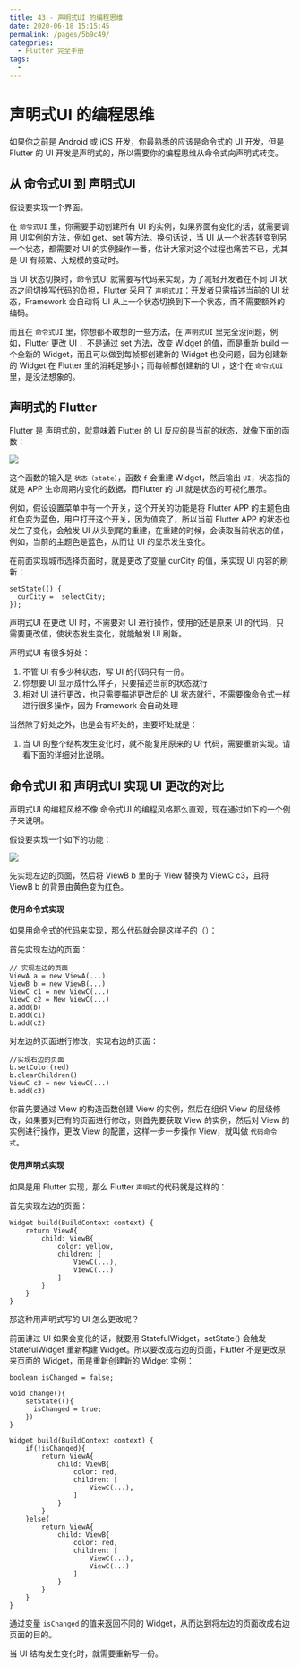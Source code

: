 ```yaml
---
title: 43 - 声明式UI 的编程思维
date: 2020-06-18 15:15:45
permalink: /pages/5b9c49/
categories:
  - Flutter 完全手册
tags:
  - 
---
```

# 声明式UI 的编程思维

如果你之前是 Android 或 iOS 开发，你最熟悉的应该是命令式的 UI 开发，但是 Flutter 的 UI 开发是声明式的，所以需要你的编程思维从命令式向声明式转变。

## 从 命令式UI 到 声明式UI

假设要实现一个界面。

在 `命令式UI` 里，你需要手动创建所有 UI 的实例，如果界面有变化的话，就需要调用 UI实例的方法，例如 get、set 等方法。换句话说，当 UI 从一个状态转变到另一个状态，都需要对 UI 的实例操作一番，估计大家对这个过程也痛苦不已，尤其是 UI 有频繁、大规模的变动时。

当 UI 状态切换时，命令式UI 就需要写代码来实现，为了减轻开发者在不同 UI 状态之间切换写代码的负担，Flutter 采用了 `声明式UI`：开发者只需描述当前的 UI 状态，Framework 会自动将 UI 从上一个状态切换到下一个状态，而不需要额外的编码。

而且在 `命令式UI` 里，你想都不敢想的一些方法，在 `声明式UI` 里完全没问题，例如，Flutter 更改 UI ，不是通过 set 方法，改变 Widget 的值，而是重新 build 一个全新的 Widget，而且可以做到每帧都创建新的 Widget 也没问题，因为创建新的 Widget 在 Flutter 里的消耗足够小；而每帧都创建新的 UI ，这个在 `命令式UI` 里，是没法想象的。

## 声明式的 Flutter

Flutter 是 声明式的，就意味着 Flutter 的 UI 反应的是当前的状态，就像下面的函数：

![](https://user-gold-cdn.xitu.io/2019/4/22/16a431f82601474f?w=762&h=276&f=png&s=13085)

这个函数的输入是 `状态（state）`，函数 `f` 会重建 Widget，然后输出 `UI`，状态指的就是 APP 生命周期内变化的数据，而Flutter 的 UI 就是状态的可视化展示。

例如，假设设置菜单中有一个开关，这个开关的功能是将 Flutter APP 的主题色由红色变为蓝色，用户打开这个开关，因为值变了，所以当前 Flutter APP 的状态也发生了变化，会触发 UI 从头到尾的重建，在重建的时候，会读取当前状态的值，例如，当前的主题色是蓝色，从而让 UI 的显示发生变化。

在前面实现城市选择页面时，就是更改了变量 curCity 的值，来实现 UI 内容的刷新：

```
setState(() {
  curCity =  selectCity;
});

```

声明式UI 在更改 UI 时，不需要对 UI 进行操作，使用的还是原来 UI 的代码，只需要更改值，使状态发生变化，就能触发 UI 刷新。

声明式UI 有很多好处：

1.  不管 UI 有多少种状态，写 UI 的代码只有一份。
2.  你想要 UI 显示成什么样子，只要描述当前的状态就行
3.  相对 UI 进行更改，也只需要描述更改后的 UI 状态就行，不需要像命令式一样进行很多操作，因为 Framework 会自动处理

当然除了好处之外，也是会有坏处的，主要坏处就是：

1.  当 UI 的整个结构发生变化时，就不能复用原来的 UI 代码，需要重新实现。请看下面的详细对比说明。

## 命令式UI 和 声明式UI 实现 UI 更改的对比

声明式UI 的编程风格不像 命令式UI 的编程风格那么直观，现在通过如下的一个例子来说明。

假设要实现一个如下的功能：

![](https://user-gold-cdn.xitu.io/2019/3/3/16941be1f260bffb?w=350&h=218&f=png&s=13008)

先实现左边的页面，然后将 ViewB b 里的子 View 替换为 ViewC c3，且将 ViewB b 的背景由黄色变为红色。

#### 使用命令式实现

如果用命令式的代码来实现，那么代码就会是这样子的（）：

首先实现左边的页面：

```
// 实现左边的页面
ViewA a = new ViewA(...)
ViewB b = new ViewB(...)
ViewC c1 = new ViewC(...)
ViewC c2 = New ViewC(...)
a.add(b)
b.add(c1)
b.add(c2)

```

对左边的页面进行修改，实现右边的页面：

```
//实现右边的页面
b.setColor(red)
b.clearChildren()
ViewC c3 = new ViewC(...)
b.add(c3)

```

你首先要通过 View 的构造函数创建 View 的实例，然后在组织 View 的层级修改，如果要对已有的页面进行修改，则首先要获取 View 的实例，然后对 View 的实例进行操作，更改 View 的配置，这样一步一步操作 View，就叫做 `代码命令式`。

#### 使用声明式实现

如果是用 Flutter 实现，那么 Flutter `声明式`的代码就是这样的：

首先实现左边的页面：

```
Widget build(BuildContext context) {
    return ViewA{
        child: ViewB{
            color: yellow,
            children: [
                ViewC(...),
                ViewC(...)
            ]
        }
    }
}

```

那这种用声明式写的 UI 怎么更改呢？

前面讲过 UI 如果会变化的话，就要用 StatefulWidget，setState() 会触发 StatefulWidget 重新构建 Widget。所以要改成右边的页面，Flutter 不是更改原来页面的 Widget，而是重新创建新的 Widget 实例：

```
boolean isChanged = false;

void change(){
    setState((){
      isChanged = true;  
    })
}

Widget build(BuildContext context) {
    if(!isChanged){
        return ViewA{
            child: ViewB{
                color: red,
                children: [
                    ViewC(...),
                ]
            }
        }
    }else{
        return ViewA{
            child: ViewB{
                color: red,
                children: [
                    ViewC(...),
                    ViewC(...)
                ]
            }
        }        
    }
}

```

通过变量 `isChanged` 的值来返回不同的 Widget，从而达到将左边的页面改成右边页面的目的。

当 UI 结构发生变化时，就需要重新写一份。